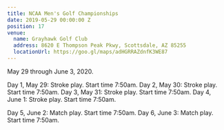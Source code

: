 ```yaml
---
title: NCAA Men's Golf Championships
date: 2019-05-29 00:00:00 Z
position: 17
venue:
  name: Grayhawk Golf Club
  address: 8620 E Thompson Peak Pkwy, Scottsdale, AZ 85255
  locationUrl: https://goo.gl/maps/adHGRRAZdnfK3WE87
---
```


May 29 through June 3, 2020. 

Day 1, May 29:  Stroke play.  Start time 7:50am.
Day 2, May 30:  Stroke play.  Start time 7:50am.
Day 3, May 31:  Stroke play.  Start time 7:50am.
Day 4, June 1:  Stroke play.  Start time 7:50am.

Day 5, June 2:  Match play.  Start time 7:50am.
Day 6, June 3:  Match play.  Start time 7:50am.